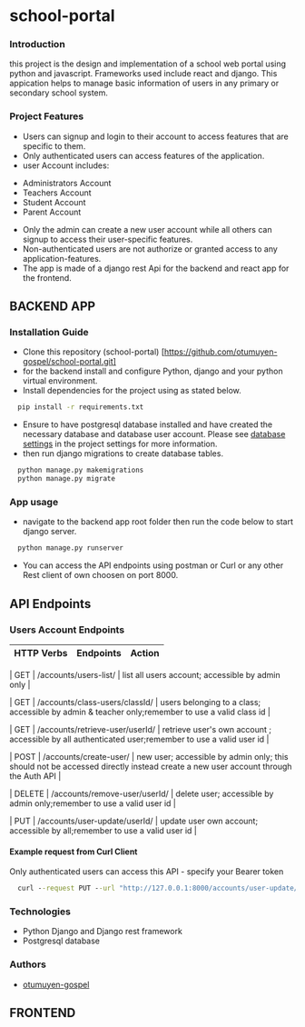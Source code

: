 # school-portal

### Introduction
this project is the design and implementation of a school web portal using python and javascript. Frameworks used include react and django. This appication helps to manage basic information of users in any primary or secondary school system.

### Project Features
* Users can signup and login to their account to access features that are specific to them.
* Only authenticated users can access features of the application.
* user Account includes: 
 -  Administrators Account
 -  Teachers Account
 -  Student Account
 -  Parent Account
* Only the admin can create a new user account while all others can signup to access their user-specific features.
* Non-authenticated users are not authorize or granted access to any application-features.
* The app is made of a django rest Api for the backend and react app for the frontend.

## BACKEND APP

### Installation Guide
* Clone this repository (school-portal) [https://github.com/otumuyen-gospel/school-portal.git]
* for the backend install and configure Python, django and  your python virtual environment.
* Install dependencies for the project using as stated below.
```cmd
  pip install -r requirements.txt
```
* Ensure to have postgresql database installed and have created the necessary database and database user account. Please see [database settings](backend/backend/settings.py) in the project settings for more information.
* then run django migrations to create database tables.
```cmd
  python manage.py makemigrations
  python manage.py migrate
```

### App usage
* navigate to the backend app root folder then run the code below to start django server.
```cmd
  python manage.py runserver
```
* You can access the API endpoints using postman or Curl or any other Rest client of own choosen on port 8000.

## API Endpoints

### Users Account Endpoints
| HTTP Verbs | Endpoints | Action |
| --- | --- | --- |

| GET | /accounts/users-list/ | list all users account; accessible by admin only |

| GET | /accounts/class-users/classId/ | users belonging to a class; accessible by admin & teacher only;remember to use a valid class id |

| GET | /accounts/retrieve-user/userId/ | retrieve user's own account ; accessible by all authenticated user;remember to use a valid user id |

| POST | /accounts/create-user/ | new user; accessible by admin only; this should not be accessed directly instead create a new user account through the Auth API |

| DELETE | /accounts/remove-user/userId/ | delete user; accessible by admin only;remember to use a valid user id |

| PUT | /accounts/user-update/userId/ | update user own account; accessible by all;remember to use a valid user id |

#### Example request from Curl Client
Only authenticated users can access this API - specify your Bearer token
```cmd
  curl --request PUT --url "http://127.0.0.1:8000/accounts/user-update/158/" --header "Authorization: Bearer yourToken"
```


### Technologies
* Python Django and Django rest framework
* Postgresql database

### Authors
* [otumuyen-gospel](https://github.com/otumuyen-gospel)





## FRONTEND